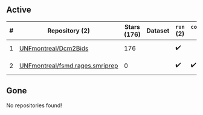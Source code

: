 ## Active
| # | Repository (2) | Stars (176) | Dataset | `run` (2) | `containers-run` (1) | Last Modified |
| --- | --- | --- | --- | --- | --- | --- |
| 1 | [UNFmontreal/Dcm2Bids](https://github.com/UNFmontreal/Dcm2Bids) | 176 |  | :heavy_check_mark: |  | 2025-06-10 08:20:24+00:00 |
| 2 | [UNFmontreal/fsmd.rages.smriprep](https://github.com/UNFmontreal/fsmd.rages.smriprep) | 0 |  | :heavy_check_mark: | :heavy_check_mark: | 2024-11-29 18:44:26+00:00 |

## Gone
No repositories found!
